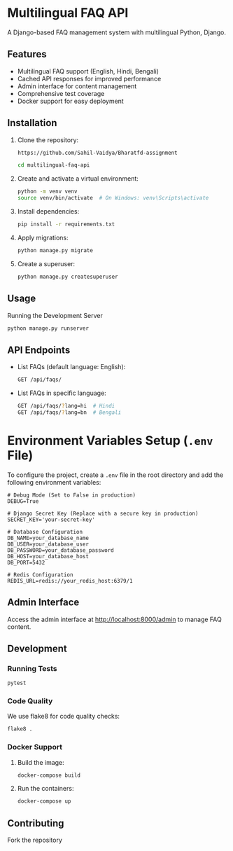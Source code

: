 # Multilingual FAQ API

A Django-based FAQ management system with multilingual Python, Django.

## Features

- Multilingual FAQ support (English, Hindi, Bengali)
- Cached API responses for improved performance
- Admin interface for content management
- Comprehensive test coverage
- Docker support for easy deployment

## Installation

1. Clone the repository:

    ```bash
    https://github.com/Sahil-Vaidya/Bharatfd-assignment

    cd multilingual-faq-api
    ```

2. Create and activate a virtual environment:

    ```bash
    python -m venv venv
    source venv/bin/activate  # On Windows: venv\Scripts\activate
    ```

3. Install dependencies:

    ```bash
    pip install -r requirements.txt
    ```

4. Apply migrations:

    ```bash
    python manage.py migrate
    ```

5. Create a superuser:

    ```bash
    python manage.py createsuperuser
    ```

## Usage

Running the Development Server

```bash
python manage.py runserver
```

## API Endpoints

- List FAQs (default language: English):

    ```bash
    GET /api/faqs/
    ```

- List FAQs in specific language:

    ```bash
    GET /api/faqs/?lang=hi  # Hindi
    GET /api/faqs/?lang=bn  # Bengali
    ```
# Environment Variables Setup (`.env` File)  

To configure the project, create a `.env` file in the root directory and add the following environment variables:  

```plaintext
# Debug Mode (Set to False in production)
DEBUG=True  

# Django Secret Key (Replace with a secure key in production)
SECRET_KEY='your-secret-key'  

# Database Configuration
DB_NAME=your_database_name  
DB_USER=your_database_user  
DB_PASSWORD=your_database_password  
DB_HOST=your_database_host  
DB_PORT=5432  

# Redis Configuration
REDIS_URL=redis://your_redis_host:6379/1  
```
## Admin Interface

Access the admin interface at [http://localhost:8000/admin](http://localhost:8000/admin) to manage FAQ content.

## Development

### Running Tests

```bash
pytest
```

### Code Quality

We use flake8 for code quality checks:

```bash
flake8 .
```

### Docker Support

1. Build the image:

    ```bash
    docker-compose build
    ```

2. Run the containers:

    ```bash
    docker-compose up
    ```

## Contributing

Fork the repository
